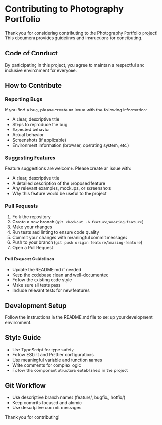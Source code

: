 # Contributing to Photography Portfolio

Thank you for considering contributing to the Photography Portfolio project! This document provides guidelines and instructions for contributing.

## Code of Conduct

By participating in this project, you agree to maintain a respectful and inclusive environment for everyone.

## How to Contribute

### Reporting Bugs

If you find a bug, please create an issue with the following information:

- A clear, descriptive title
- Steps to reproduce the bug
- Expected behavior
- Actual behavior
- Screenshots (if applicable)
- Environment information (browser, operating system, etc.)

### Suggesting Features

Feature suggestions are welcome. Please create an issue with:

- A clear, descriptive title
- A detailed description of the proposed feature
- Any relevant examples, mockups, or screenshots
- Why this feature would be useful to the project

### Pull Requests

1. Fork the repository
2. Create a new branch (`git checkout -b feature/amazing-feature`)
3. Make your changes
4. Run tests and linting to ensure code quality
5. Commit your changes with meaningful commit messages
6. Push to your branch (`git push origin feature/amazing-feature`)
7. Open a Pull Request

#### Pull Request Guidelines

- Update the README.md if needed
- Keep the codebase clean and well-documented
- Follow the existing code style
- Make sure all tests pass
- Include relevant tests for new features

## Development Setup

Follow the instructions in the README.md file to set up your development environment.

## Style Guide

- Use TypeScript for type safety
- Follow ESLint and Prettier configurations
- Use meaningful variable and function names
- Write comments for complex logic
- Follow the component structure established in the project

## Git Workflow

- Use descriptive branch names (feature/, bugfix/, hotfix/)
- Keep commits focused and atomic
- Use descriptive commit messages

Thank you for contributing!

